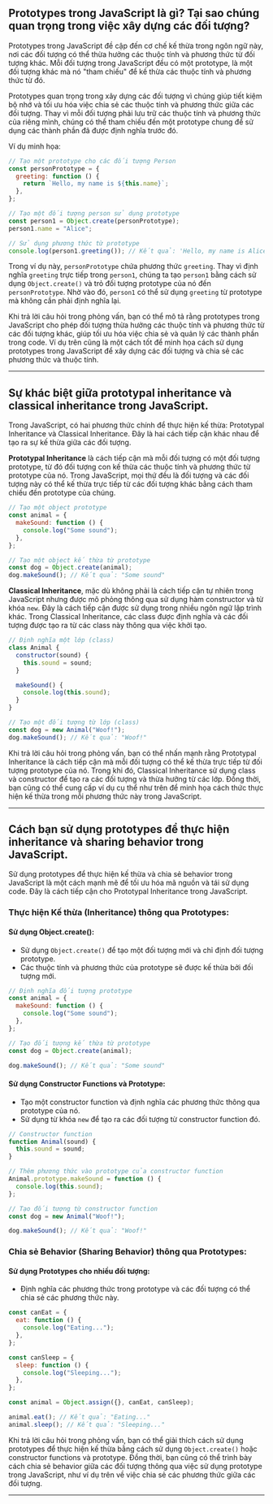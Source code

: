 ## Prototypes trong JavaScript là gì? Tại sao chúng quan trọng trong việc xây dựng các đối tượng?

Prototypes trong JavaScript đề cập đến cơ chế kế thừa trong ngôn ngữ này, nơi các đối tượng có thể thừa hưởng các thuộc tính và phương thức từ đối tượng khác. Mỗi đối tượng trong JavaScript đều có một prototype, là một đối tượng khác mà nó "tham chiếu" để kế thừa các thuộc tính và phương thức từ đó.

Prototypes quan trọng trong xây dựng các đối tượng vì chúng giúp tiết kiệm bộ nhớ và tối ưu hóa việc chia sẻ các thuộc tính và phương thức giữa các đối tượng. Thay vì mỗi đối tượng phải lưu trữ các thuộc tính và phương thức của riêng mình, chúng có thể tham chiếu đến một prototype chung để sử dụng các thành phần đã được định nghĩa trước đó.

Ví dụ minh họa:

```javascript
// Tạo một prototype cho các đối tượng Person
const personPrototype = {
  greeting: function () {
    return `Hello, my name is ${this.name}`;
  },
};

// Tạo một đối tượng person sử dụng prototype
const person1 = Object.create(personPrototype);
person1.name = "Alice";

// Sử dụng phương thức từ prototype
console.log(person1.greeting()); // Kết quả: 'Hello, my name is Alice'
```

Trong ví dụ này, `personPrototype` chứa phương thức `greeting`. Thay vì định nghĩa `greeting` trực tiếp trong `person1`, chúng ta tạo `person1` bằng cách sử dụng `Object.create()` và trỏ đối tượng prototype của nó đến `personPrototype`. Nhờ vào đó, `person1` có thể sử dụng `greeting` từ prototype mà không cần phải định nghĩa lại.

Khi trả lời câu hỏi trong phỏng vấn, bạn có thể mô tả rằng prototypes trong JavaScript cho phép đối tượng thừa hưởng các thuộc tính và phương thức từ các đối tượng khác, giúp tối ưu hóa việc chia sẻ và quản lý các thành phần trong code. Ví dụ trên cũng là một cách tốt để minh họa cách sử dụng prototypes trong JavaScript để xây dựng các đối tượng và chia sẻ các phương thức và thuộc tính.

---

## Sự khác biệt giữa prototypal inheritance và classical inheritance trong JavaScript.

Trong JavaScript, có hai phương thức chính để thực hiện kế thừa: Prototypal Inheritance và Classical Inheritance. Đây là hai cách tiếp cận khác nhau để tạo ra sự kế thừa giữa các đối tượng.

**Prototypal Inheritance** là cách tiếp cận mà mỗi đối tượng có một đối tượng prototype, từ đó đối tượng con kế thừa các thuộc tính và phương thức từ prototype của nó. Trong JavaScript, mọi thứ đều là đối tượng và các đối tượng này có thể kế thừa trực tiếp từ các đối tượng khác bằng cách tham chiếu đến prototype của chúng.

```javascript
// Tạo một object prototype
const animal = {
  makeSound: function () {
    console.log("Some sound");
  },
};

// Tạo một object kế thừa từ prototype
const dog = Object.create(animal);
dog.makeSound(); // Kết quả: "Some sound"
```

**Classical Inheritance**, mặc dù không phải là cách tiếp cận tự nhiên trong JavaScript nhưng được mô phỏng thông qua sử dụng hàm constructor và từ khóa `new`. Đây là cách tiếp cận được sử dụng trong nhiều ngôn ngữ lập trình khác. Trong Classical Inheritance, các class được định nghĩa và các đối tượng được tạo ra từ các class này thông qua việc khởi tạo.

```javascript
// Định nghĩa một lớp (class)
class Animal {
  constructor(sound) {
    this.sound = sound;
  }

  makeSound() {
    console.log(this.sound);
  }
}

// Tạo một đối tượng từ lớp (class)
const dog = new Animal("Woof!");
dog.makeSound(); // Kết quả: "Woof!"
```

Khi trả lời câu hỏi trong phỏng vấn, bạn có thể nhấn mạnh rằng Prototypal Inheritance là cách tiếp cận mà mỗi đối tượng có thể kế thừa trực tiếp từ đối tượng prototype của nó. Trong khi đó, Classical Inheritance sử dụng class và constructor để tạo ra các đối tượng và thừa hưởng từ các lớp. Đồng thời, bạn cũng có thể cung cấp ví dụ cụ thể như trên để minh họa cách thức thực hiện kế thừa trong mỗi phương thức này trong JavaScript.

---

## Cách bạn sử dụng prototypes để thực hiện inheritance và sharing behavior trong JavaScript.

Sử dụng prototypes để thực hiện kế thừa và chia sẻ behavior trong JavaScript là một cách mạnh mẽ để tối ưu hóa mã nguồn và tái sử dụng code. Đây là cách tiếp cận cho Prototypal Inheritance trong JavaScript.

### Thực hiện Kế thừa (Inheritance) thông qua Prototypes:

#### Sử dụng Object.create():

- Sử dụng `Object.create()` để tạo một đối tượng mới và chỉ định đối tượng prototype.
- Các thuộc tính và phương thức của prototype sẽ được kế thừa bởi đối tượng mới.

```javascript
// Định nghĩa đối tượng prototype
const animal = {
  makeSound: function () {
    console.log("Some sound");
  },
};

// Tạo đối tượng kế thừa từ prototype
const dog = Object.create(animal);

dog.makeSound(); // Kết quả: "Some sound"
```

#### Sử dụng Constructor Functions và Prototype:

- Tạo một constructor function và định nghĩa các phương thức thông qua prototype của nó.
- Sử dụng từ khóa `new` để tạo ra các đối tượng từ constructor function đó.

```javascript
// Constructor function
function Animal(sound) {
  this.sound = sound;
}

// Thêm phương thức vào prototype của constructor function
Animal.prototype.makeSound = function () {
  console.log(this.sound);
};

// Tạo đối tượng từ constructor function
const dog = new Animal("Woof!");

dog.makeSound(); // Kết quả: "Woof!"
```

### Chia sẻ Behavior (Sharing Behavior) thông qua Prototypes:

#### Sử dụng Prototypes cho nhiều đối tượng:

- Định nghĩa các phương thức trong prototype và các đối tượng có thể chia sẻ các phương thức này.

```javascript
const canEat = {
  eat: function () {
    console.log("Eating...");
  },
};

const canSleep = {
  sleep: function () {
    console.log("Sleeping...");
  },
};

const animal = Object.assign({}, canEat, canSleep);

animal.eat(); // Kết quả: "Eating..."
animal.sleep(); // Kết quả: "Sleeping..."
```

Khi trả lời câu hỏi trong phỏng vấn, bạn có thể giải thích cách sử dụng prototypes để thực hiện kế thừa bằng cách sử dụng `Object.create()` hoặc constructor functions và prototype. Đồng thời, bạn cũng có thể trình bày cách chia sẻ behavior giữa các đối tượng thông qua việc sử dụng prototype trong JavaScript, như ví dụ trên về việc chia sẻ các phương thức giữa các đối tượng.

---
